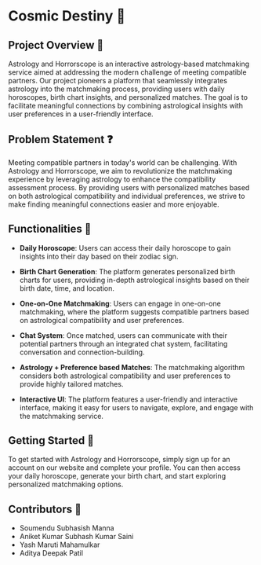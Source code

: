 # Cosmic Destiny 🔮

## Project Overview 🌟

Astrology and Horrorscope is an interactive astrology-based matchmaking service aimed at addressing the modern challenge of meeting compatible partners. Our project pioneers a platform that seamlessly integrates astrology into the matchmaking process, providing users with daily horoscopes, birth chart insights, and personalized matches. The goal is to facilitate meaningful connections by combining astrological insights with user preferences in a user-friendly interface.

## Problem Statement ❓

Meeting compatible partners in today's world can be challenging. With Astrology and Horrorscope, we aim to revolutionize the matchmaking experience by leveraging astrology to enhance the compatibility assessment process. By providing users with personalized matches based on both astrological compatibility and individual preferences, we strive to make finding meaningful connections easier and more enjoyable.

## Functionalities 🚀

- **Daily Horoscope**: Users can access their daily horoscope to gain insights into their day based on their zodiac sign.
  
- **Birth Chart Generation**: The platform generates personalized birth charts for users, providing in-depth astrological insights based on their birth date, time, and location.

- **One-on-One Matchmaking**: Users can engage in one-on-one matchmaking, where the platform suggests compatible partners based on astrological compatibility and user preferences.

- **Chat System**: Once matched, users can communicate with their potential partners through an integrated chat system, facilitating conversation and connection-building.

- **Astrology + Preference based Matches**: The matchmaking algorithm considers both astrological compatibility and user preferences to provide highly tailored matches.

- **Interactive UI**: The platform features a user-friendly and interactive interface, making it easy for users to navigate, explore, and engage with the matchmaking service.

## Getting Started 🚀

To get started with Astrology and Horrorscope, simply sign up for an account on our website and complete your profile. You can then access your daily horoscope, generate your birth chart, and start exploring personalized matchmaking options.

## Contributors 👥

- Soumendu Subhasish Manna
- Aniket Kumar Subhash Kumar Saini
- Yash Maruti Mahamulkar
- Aditya Deepak Patil
